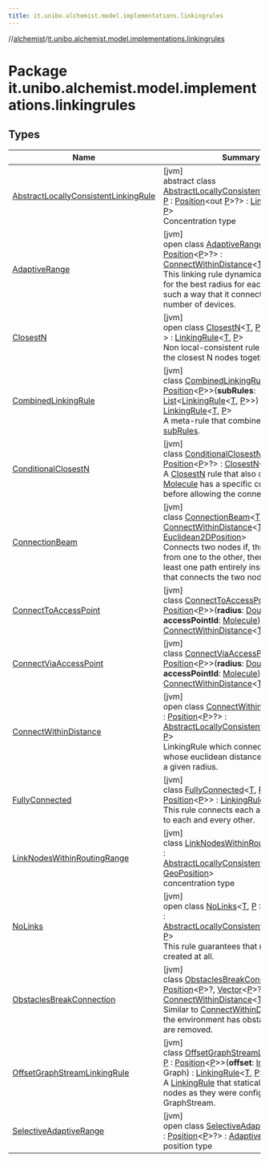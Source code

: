 ```yaml
---
title: it.unibo.alchemist.model.implementations.linkingrules
---
```

//[alchemist](../../index.html)/[it.unibo.alchemist.model.implementations.linkingrules](index.html)



# Package it.unibo.alchemist.model.implementations.linkingrules



## Types


| Name | Summary |
|---|---|
| [AbstractLocallyConsistentLinkingRule](-abstract-locally-consistent-linking-rule/index.html) | [jvm]<br>abstract class [AbstractLocallyConsistentLinkingRule](-abstract-locally-consistent-linking-rule/index.html)<[T](-abstract-locally-consistent-linking-rule/index.html), [P](-abstract-locally-consistent-linking-rule/index.html) : [Position](../it.unibo.alchemist.model.interfaces/-position/index.html)<out [P](../it.unibo.alchemist.model.implementations.layers/-step-layer/index.html)>?> : [LinkingRule](../it.unibo.alchemist.model.interfaces/-linking-rule/index.html)<[T](../it.unibo.alchemist.model.implementations.layers/-step-layer/index.html), [P](../it.unibo.alchemist.model.implementations.layers/-step-layer/index.html)> <br>Concentration type |
| [AdaptiveRange](-adaptive-range/index.html) | [jvm]<br>open class [AdaptiveRange](-adaptive-range/index.html)<[T](-adaptive-range/index.html), [P](-adaptive-range/index.html) : [Position](../it.unibo.alchemist.model.interfaces/-position/index.html)<[P](../it.unibo.alchemist.model.implementations.layers/-step-layer/index.html)>?> : [ConnectWithinDistance](-connect-within-distance/index.html)<[T](../it.unibo.alchemist.model.implementations.layers/-step-layer/index.html), [P](../it.unibo.alchemist.model.implementations.layers/-step-layer/index.html)> <br>This linking rule dynamically searches for the best radius for each device, in such a way that it connects to a certain number of devices. |
| [ClosestN](-closest-n/index.html) | [jvm]<br>open class [ClosestN](-closest-n/index.html)<[T](-closest-n/index.html), [P](-closest-n/index.html) : [Position](../it.unibo.alchemist.model.interfaces/-position/index.html)<[P](../it.unibo.alchemist.model.implementations.layers/-step-layer/index.html)>?> : [LinkingRule](../it.unibo.alchemist.model.interfaces/-linking-rule/index.html)<[T](../it.unibo.alchemist.model.implementations.layers/-step-layer/index.html), [P](../it.unibo.alchemist.model.implementations.layers/-step-layer/index.html)> <br>Non local-consistent rule that connect the closest N nodes together. |
| [CombinedLinkingRule](-combined-linking-rule/index.html) | [jvm]<br>class [CombinedLinkingRule](-combined-linking-rule/index.html)<[T](-combined-linking-rule/index.html), [P](-combined-linking-rule/index.html) : [Position](../it.unibo.alchemist.model.interfaces/-position/index.html)<[P](-combined-linking-rule/index.html)>>(**subRules**: [List](https://kotlinlang.org/api/latest/jvm/stdlib/kotlin.collections/-list/index.html)<[LinkingRule](../it.unibo.alchemist.model.interfaces/-linking-rule/index.html)<[T](-combined-linking-rule/index.html), [P](-combined-linking-rule/index.html)>>) : [LinkingRule](../it.unibo.alchemist.model.interfaces/-linking-rule/index.html)<[T](-combined-linking-rule/index.html), [P](-combined-linking-rule/index.html)> <br>A meta-rule that combines multiple [subRules](-combined-linking-rule/sub-rules.html). |
| [ConditionalClosestN](-conditional-closest-n/index.html) | [jvm]<br>class [ConditionalClosestN](-conditional-closest-n/index.html)<[T](-conditional-closest-n/index.html), [P](-conditional-closest-n/index.html) : [Position](../it.unibo.alchemist.model.interfaces/-position/index.html)<[P](../it.unibo.alchemist.model.implementations.layers/-step-layer/index.html)>?> : [ClosestN](-closest-n/index.html)<[T](../it.unibo.alchemist.model.implementations.layers/-step-layer/index.html), [P](../it.unibo.alchemist.model.implementations.layers/-step-layer/index.html)> <br>A [ClosestN](-closest-n/index.html) rule that also checks that a [Molecule](../it.unibo.alchemist.model.interfaces/-molecule/index.html) has a specific concentration before allowing the connection. |
| [ConnectionBeam](-connection-beam/index.html) | [jvm]<br>class [ConnectionBeam](-connection-beam/index.html)<[T](-connection-beam/index.html)> : [ConnectWithinDistance](-connect-within-distance/index.html)<[T](../it.unibo.alchemist.model.implementations.environments/-museum-hall/index.html), [Euclidean2DPosition](../it.unibo.alchemist.model.implementations.positions/-euclidean2-d-position/index.html)> <br>Connects two nodes if, throwing a beam from one to the other, there exists at least one path entirely inside the beam that connects the two nodes. |
| [ConnectToAccessPoint](-connect-to-access-point/index.html) | [jvm]<br>class [ConnectToAccessPoint](-connect-to-access-point/index.html)<[T](-connect-to-access-point/index.html), [P](-connect-to-access-point/index.html) : [Position](../it.unibo.alchemist.model.interfaces/-position/index.html)<[P](-connect-to-access-point/index.html)>>(**radius**: [Double](https://kotlinlang.org/api/latest/jvm/stdlib/kotlin/-double/index.html), **accessPointId**: [Molecule](../it.unibo.alchemist.model.interfaces/-molecule/index.html)) : [ConnectWithinDistance](-connect-within-distance/index.html)<[T](-connect-to-access-point/index.html), [P](-connect-to-access-point/index.html)> |
| [ConnectViaAccessPoint](-connect-via-access-point/index.html) | [jvm]<br>class [ConnectViaAccessPoint](-connect-via-access-point/index.html)<[T](-connect-via-access-point/index.html), [P](-connect-via-access-point/index.html) : [Position](../it.unibo.alchemist.model.interfaces/-position/index.html)<[P](-connect-via-access-point/index.html)>>(**radius**: [Double](https://kotlinlang.org/api/latest/jvm/stdlib/kotlin/-double/index.html), **accessPointId**: [Molecule](../it.unibo.alchemist.model.interfaces/-molecule/index.html)) : [ConnectWithinDistance](-connect-within-distance/index.html)<[T](-connect-via-access-point/index.html), [P](-connect-via-access-point/index.html)> |
| [ConnectWithinDistance](-connect-within-distance/index.html) | [jvm]<br>open class [ConnectWithinDistance](-connect-within-distance/index.html)<[T](-connect-within-distance/index.html), [P](-connect-within-distance/index.html) : [Position](../it.unibo.alchemist.model.interfaces/-position/index.html)<[P](../it.unibo.alchemist.model.implementations.layers/-step-layer/index.html)>?> : [AbstractLocallyConsistentLinkingRule](-abstract-locally-consistent-linking-rule/index.html)<[T](../it.unibo.alchemist.model.implementations.layers/-step-layer/index.html), [P](../it.unibo.alchemist.model.implementations.layers/-step-layer/index.html)> <br>LinkingRule which connects nodes whose euclidean distance is shorter than a given radius. |
| [FullyConnected](-fully-connected/index.html) | [jvm]<br>class [FullyConnected](-fully-connected/index.html)<[T](-fully-connected/index.html), [P](-fully-connected/index.html) : [Position](../it.unibo.alchemist.model.interfaces/-position/index.html)<[P](-fully-connected/index.html)>> : [LinkingRule](../it.unibo.alchemist.model.interfaces/-linking-rule/index.html)<[T](-fully-connected/index.html), [P](-fully-connected/index.html)> <br>This rule connects each and every node to each and every other. |
| [LinkNodesWithinRoutingRange](-link-nodes-within-routing-range/index.html) | [jvm]<br>class [LinkNodesWithinRoutingRange](-link-nodes-within-routing-range/index.html)<[T](-link-nodes-within-routing-range/index.html)> : [AbstractLocallyConsistentLinkingRule](-abstract-locally-consistent-linking-rule/index.html)<[T](../it.unibo.alchemist.model.implementations.movestrategies.target/-follow-target-on-map/index.html), [GeoPosition](../it.unibo.alchemist.model.interfaces/-geo-position/index.html)> <br>concentration type |
| [NoLinks](-no-links/index.html) | [jvm]<br>open class [NoLinks](-no-links/index.html)<[T](-no-links/index.html), [P](-no-links/index.html) : [Position](../it.unibo.alchemist.model.interfaces/-position/index.html)<[P](../it.unibo.alchemist.model.implementations.layers/-step-layer/index.html)>?> : [AbstractLocallyConsistentLinkingRule](-abstract-locally-consistent-linking-rule/index.html)<[T](../it.unibo.alchemist.model.implementations.layers/-step-layer/index.html), [P](../it.unibo.alchemist.model.implementations.layers/-step-layer/index.html)> <br>This rule guarantees that no links are created at all. |
| [ObstaclesBreakConnection](-obstacles-break-connection/index.html) | [jvm]<br>class [ObstaclesBreakConnection](-obstacles-break-connection/index.html)<[T](-obstacles-break-connection/index.html), [P](-obstacles-break-connection/index.html) : [Position](../it.unibo.alchemist.model.interfaces/-position/index.html)<[P](../it.unibo.alchemist.model.implementations.layers/-step-layer/index.html)>?, [Vector](../it.unibo.alchemist.model.interfaces.geometry/-vector/index.html)<[P](../it.unibo.alchemist.model.implementations.layers/-step-layer/index.html)>?> : [ConnectWithinDistance](-connect-within-distance/index.html)<[T](../it.unibo.alchemist.model.implementations.layers/-step-layer/index.html), [P](../it.unibo.alchemist.model.implementations.layers/-step-layer/index.html)> <br>Similar to [ConnectWithinDistance](-connect-within-distance/index.html), but if the environment has obstacles, the links are removed. |
| [OffsetGraphStreamLinkingRule](-offset-graph-stream-linking-rule/index.html) | [jvm]<br>class [OffsetGraphStreamLinkingRule](-offset-graph-stream-linking-rule/index.html)<[T](-offset-graph-stream-linking-rule/index.html), [P](-offset-graph-stream-linking-rule/index.html) : [Position](../it.unibo.alchemist.model.interfaces/-position/index.html)<[P](-offset-graph-stream-linking-rule/index.html)>>(**offset**: [Int](https://kotlinlang.org/api/latest/jvm/stdlib/kotlin/-int/index.html), **graph**: Graph) : [LinkingRule](../it.unibo.alchemist.model.interfaces/-linking-rule/index.html)<[T](-offset-graph-stream-linking-rule/index.html), [P](-offset-graph-stream-linking-rule/index.html)> <br>A [LinkingRule](../it.unibo.alchemist.model.interfaces/-linking-rule/index.html) that statically connects nodes as they were configured by GraphStream. |
| [SelectiveAdaptiveRange](-selective-adaptive-range/index.html) | [jvm]<br>open class [SelectiveAdaptiveRange](-selective-adaptive-range/index.html)<[T](-selective-adaptive-range/index.html), [P](-selective-adaptive-range/index.html) : [Position](../it.unibo.alchemist.model.interfaces/-position/index.html)<[P](../it.unibo.alchemist.model.implementations.reactions/-s-a-p-e-r-e-gradient/index.html)>?> : [AdaptiveRange](-adaptive-range/index.html)<[T](../it.unibo.alchemist.model.implementations.conditions/-abstract-condition/index.html), [P](../it.unibo.alchemist.model.implementations.reactions/-s-a-p-e-r-e-gradient/index.html)> <br>position type |

